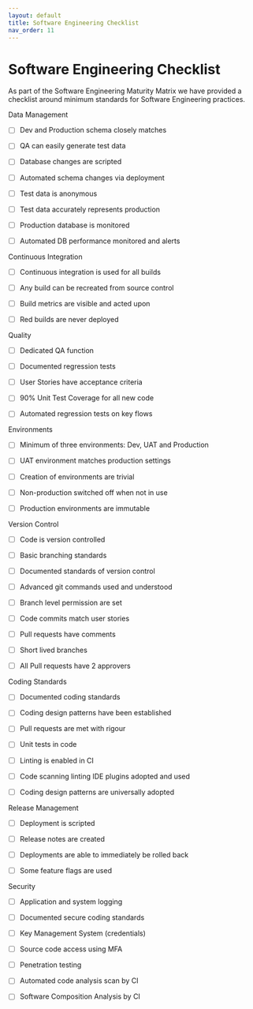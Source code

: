 ```yaml
---
layout: default
title: Software Engineering Checklist
nav_order: 11
---
```


Software Engineering Checklist
==============================

As part of the Software Engineering Maturity Matrix we have provided a
checklist around minimum standards for Software Engineering practices.

Data Management

- [ ]   Dev and Production schema closely matches

- [ ]   QA can easily generate test data

- [ ]   Database changes are scripted

- [ ]   Automated schema changes via deployment

- [ ]   Test data is anonymous

- [ ]   Test data accurately represents production

- [ ]   Production database is monitored

- [ ]   Automated DB performance monitored and alerts

Continuous Integration

- [ ]   Continuous integration is used for all builds

- [ ]   Any build can be recreated from source control

- [ ]   Build metrics are visible and acted upon

- [ ]   Red builds are never deployed

Quality

- [ ]   Dedicated QA function

- [ ]   Documented regression tests

- [ ]   User Stories have acceptance criteria

- [ ]   90% Unit Test Coverage for all new code

- [ ]   Automated regression tests on key flows

Environments

- [ ]   Minimum of three environments: Dev, UAT and Production

- [ ]   UAT environment matches production settings

- [ ]   Creation of environments are trivial

- [ ]   Non-production switched off when not in use

- [ ]   Production environments are immutable

Version Control

- [ ]   Code is version controlled

- [ ]   Basic branching standards

- [ ]   Documented standards of version control

- [ ]   Advanced git commands used and understood

- [ ]   Branch level permission are set

- [ ]   Code commits match user stories

- [ ]   Pull requests have comments

- [ ]   Short lived branches

- [ ]   All Pull requests have 2 approvers

Coding Standards

- [ ]   Documented coding standards

- [ ]   Coding design patterns have been established

- [ ]   Pull requests are met with rigour

- [ ]   Unit tests in code

- [ ]   Linting is enabled in CI

- [ ]   Code scanning linting IDE plugins adopted and used

- [ ]   Coding design patterns are universally adopted

Release Management

- [ ]   Deployment is scripted

- [ ]   Release notes are created

- [ ]   Deployments are able to immediately be rolled back

- [ ]   Some feature flags are used

Security

- [ ]   Application and system logging

- [ ]   Documented secure coding standards

- [ ]   Key Management System (credentials)

- [ ]  Source code access using MFA

- [ ]   Penetration testing

- [ ]   Automated code analysis scan by CI

- [ ]   Software Composition Analysis by CI
